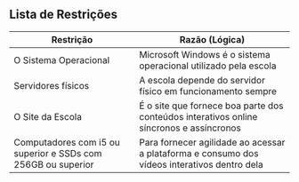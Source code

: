 ## Lista de Restrições
| Restrição | Razão (Lógica) |
| ------------- | ------------- |
| O Sistema Operacional | Microsoft Windows é o sistema operacional utilizado pela escola |
| Servidores físicos    | A escola depende do servidor físico em funcionamento sempre |
| O Site da Escola      | É o site que fornece boa parte dos conteúdos interativos online síncronos e assíncronos |
| Computadores com i5 ou superior e SSDs com 256GB ou superior | Para fornecer agilidade ao acessar a plataforma e consumo dos vídeos interativos dentro dela |